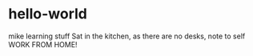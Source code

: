 # hello-world
mike learning stuff
Sat in the kitchen, as there are no desks, note to self WORK FROM HOME!
